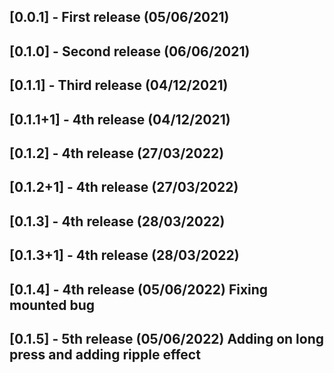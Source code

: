 <!--  Date Format DD/MM/YYYY -->
## [0.0.1] - First release (05/06/2021)

## [0.1.0] - Second release (06/06/2021)

## [0.1.1] - Third release (04/12/2021)

## [0.1.1+1] - 4th release (04/12/2021)

## [0.1.2] - 4th release (27/03/2022)

## [0.1.2+1] - 4th release (27/03/2022)

## [0.1.3] - 4th release (28/03/2022)
## [0.1.3+1] - 4th release (28/03/2022)

## [0.1.4] - 4th release (05/06/2022) Fixing mounted bug

## [0.1.5] - 5th release (05/06/2022) Adding on long press and adding ripple effect
